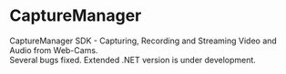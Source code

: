 # CaptureManager
CaptureManager SDK - Capturing, Recording and Streaming Video and Audio from Web-Cams.\
Several bugs fixed. Extended .NET version is under development.
